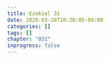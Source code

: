 ```yaml
---
title: Ezekiel 31
date: 2020-03-28T20:28:05-04:00
categories: []
tags: []
chapter: "031"
inprogress: false
---
```



